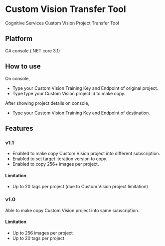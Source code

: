 ﻿# Custom Vision Transfer Tool

Cognitive Services Custom Vision Project Transfer Tool

## Platform

C# console (.NET core 3.1)

## How to use

On console, 

- Type your Custom Vision Training Key and Endpoint of original project.
- Type type your Custom Vision project id to make copy.

After showing project details on console,

- Type your Custom Vision Training Key and Endpoint of destination.


## Features

### v1.1

- Enabled to make copy Custom Vision project into different subscription.
- Enabled to set target iteration version to copy.
- Enabled to copy 256+ images per project. 

#### Limitation

- Up to 20 tags per project (due to Custom Vision project limitation)


### v1.0

Able to make copy Custom Vision project into same subscription.

#### Limitation

- Up to 256 images per project
- Up to 20 tags per project